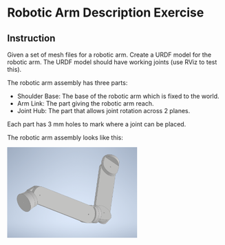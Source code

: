 # Robotic Arm Description Exercise

## Instruction

Given a set of mesh files for a robotic arm. Create a URDF model for the robotic arm. The URDF model should have working joints (use RViz to test this).

The robotic arm assembly has three parts:
- Shoulder Base: The base of the robotic arm which is fixed to the world.
- Arm Link: The part giving the robotic arm reach.
- Joint Hub: The part that allows joint rotation across 2 planes.

Each part has 3 mm holes to mark where a joint can be placed.

The robotic arm assembly looks like this:

<img src="README/robotic_arm_assembly.png" alt="robotic_arm_assembly" width=60%>